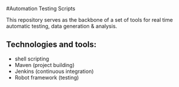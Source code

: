 #Automation Testing Scripts

This repository serves as the backbone of a set of tools for real time automatic testing, data generation & analysis.

Technologies and tools:
-

- shell scripting
- Maven (project building)
- Jenkins (continuous integration)
- Robot framework (testing) 
